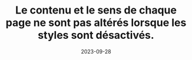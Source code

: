 ---
N: '178'
Rubrique: Présentation
title: Le contenu et le sens de chaque page ne sont pas altérés lorsque les styles
  sont désactivés.
detail: Le contenu et le sens de chaque Document de Contenu (Content Document)  ne sont pas altérés lorsque les styles sont désactivés.
abstract: 
categories: [" Présentation"]
agrege: O4178-E058
opquast: '4 178'
indiceebook: '58'
description: "Règle n° 058"
weight:  058
actif: '1'
layout: rules
date: 2023-09-28
tags: ["", ""]
objectif: ["", ""]
Meo: [""]
Controle: ""
Source: ["Opquast"]
Referential: [""]
Steps: ["", ""]
---